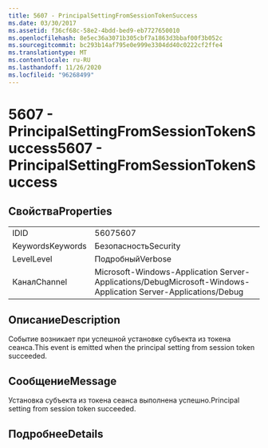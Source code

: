 ```yaml
---
title: 5607 - PrincipalSettingFromSessionTokenSuccess
ms.date: 03/30/2017
ms.assetid: f36cf68c-58e2-4bdd-bed9-eb7727650010
ms.openlocfilehash: 8e5ec36a3071b305cbf7a1863d3bbaf00f3b052c
ms.sourcegitcommit: bc293b14af795e0e999e3304dd40c0222cf2ffe4
ms.translationtype: MT
ms.contentlocale: ru-RU
ms.lasthandoff: 11/26/2020
ms.locfileid: "96268499"
---
```

# <a name="5607---principalsettingfromsessiontokensuccess"></a><span data-ttu-id="3d4e5-102">5607 - PrincipalSettingFromSessionTokenSuccess</span><span class="sxs-lookup"><span data-stu-id="3d4e5-102">5607 - PrincipalSettingFromSessionTokenSuccess</span></span>

## <a name="properties"></a><span data-ttu-id="3d4e5-103">Свойства</span><span class="sxs-lookup"><span data-stu-id="3d4e5-103">Properties</span></span>  
  
|||  
|-|-|  
|<span data-ttu-id="3d4e5-104">ID</span><span class="sxs-lookup"><span data-stu-id="3d4e5-104">ID</span></span>|<span data-ttu-id="3d4e5-105">5607</span><span class="sxs-lookup"><span data-stu-id="3d4e5-105">5607</span></span>|  
|<span data-ttu-id="3d4e5-106">Keywords</span><span class="sxs-lookup"><span data-stu-id="3d4e5-106">Keywords</span></span>|<span data-ttu-id="3d4e5-107">Безопасность</span><span class="sxs-lookup"><span data-stu-id="3d4e5-107">Security</span></span>|  
|<span data-ttu-id="3d4e5-108">Level</span><span class="sxs-lookup"><span data-stu-id="3d4e5-108">Level</span></span>|<span data-ttu-id="3d4e5-109">Подробный</span><span class="sxs-lookup"><span data-stu-id="3d4e5-109">Verbose</span></span>|  
|<span data-ttu-id="3d4e5-110">Канал</span><span class="sxs-lookup"><span data-stu-id="3d4e5-110">Channel</span></span>|<span data-ttu-id="3d4e5-111">Microsoft-Windows-Application Server-Applications/Debug</span><span class="sxs-lookup"><span data-stu-id="3d4e5-111">Microsoft-Windows-Application Server-Applications/Debug</span></span>|  
  
## <a name="description"></a><span data-ttu-id="3d4e5-112">Описание</span><span class="sxs-lookup"><span data-stu-id="3d4e5-112">Description</span></span>  

 <span data-ttu-id="3d4e5-113">Событие возникает при успешной установке субъекта из токена сеанса.</span><span class="sxs-lookup"><span data-stu-id="3d4e5-113">This event is emitted when the principal setting from session token succeeded.</span></span>  
  
## <a name="message"></a><span data-ttu-id="3d4e5-114">Сообщение</span><span class="sxs-lookup"><span data-stu-id="3d4e5-114">Message</span></span>  

 <span data-ttu-id="3d4e5-115">Установка субъекта из токена сеанса выполнена успешно.</span><span class="sxs-lookup"><span data-stu-id="3d4e5-115">Principal setting from session token succeeded.</span></span>  
  
## <a name="details"></a><span data-ttu-id="3d4e5-116">Подробнее</span><span class="sxs-lookup"><span data-stu-id="3d4e5-116">Details</span></span>
